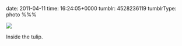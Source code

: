 date: 2011-04-11
time: 16:24:05+0000
tumblr: 4528236119
tumblrType: photo
%%%

![](tumblr_ljhxk5LYFy1qbnvjco1_1280.jpg)

Inside the tulip. 

